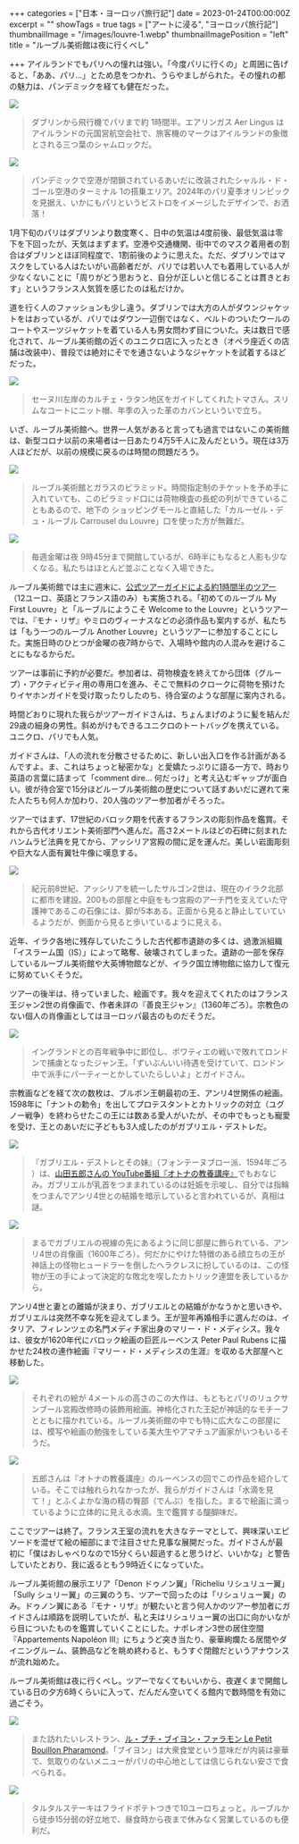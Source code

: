 +++
categories = ["日本・ヨーロッパ旅行記"]
date = 2023-01-24T00:00:00Z
excerpt = ""
showTags = true
tags = ["アートに浸る", "ヨーロッパ旅行記"]
thumbnailImage = "/images/louvre-1.webp"
thumbnailImagePosition = "left"
title = "ルーブル美術館は夜に行くべし"

+++
アイルランドでもパリへの憧れは強い。「今度パリに行くの」と周囲に告げると、「ああ、パリ...」とため息をつかれ、うらやましがられた。その憧れの都の魅力は、パンデミックを経ても健在だった。

<!--more-->

![](/images/aerlingus-2023.webp)

> ダブリンから飛行機でパリまで約 1時間半。エアリンガス Aer Lingus はアイルランドの元国営航空会社で、旅客機のマークはアイルランドの象徴とされる三つ葉のシャムロックだ。

![](/images/cdg-2023.webp)

> パンデミックで空港が閉鎖されているあいだに改装されたシャルル・ド・ゴール空港のターミナル 1の搭乗エリア。2024年のパリ夏季オリンピックを見据え、いかにもパリというビストロをイメージしたデザインで、お洒落！

1月下旬のパリはダブリンより数度寒く、日中の気温は4度前後、最低気温は零下を下回ったが、天気はまずまず。空港や交通機関、街中でのマスク着用者の割合はダブリンとほぼ同程度で、1割前後のように思えた。ただ、ダブリンではマスクをしている人はたいがい高齢者だが、パリでは若い人でも着用している人が少なくないことに「周りがどう思おうと、自分が正しいと信じることは貫きとおす」というフランス人気質を感じたのは私だけか。

道を行く人のファッションも少し違う。ダブリンでは大方の人がダウンジャケットをはおっているが、パリではダウン一辺倒ではなく、ベルトのついたウールのコートやスーツジャケットを着ている人も男女問わず目についた。夫は数日で感化されて、ルーブル美術館の近くのユニクロ店に入ったとき（オペラ座近くの店舗は改装中）、普段では絶対にそでを通さないようなジャケットを試着するほどだった。

![](/images/paris-thomas.webp)

> セーヌ川左岸のカルチェ・ラタン地区をガイドしてくれたトマさん。スリムなコートにニット帽、年季の入った革のカバンといういで立ち。

いざ、ルーブル美術館へ。世界一人気があると言っても過言ではないこの美術館は、新型コロナ以前の来場者は一日あたり4万5千人に及んだという。現在は3万人ほどだが、以前の規模に戻るのは時間の問題だろう。

![](/images/louvre-2.webp)

> ルーブル美術館とガラスのピラミッド。時間指定制のチケットを予め手に入れていても、このピラミッド口には荷物検査の長蛇の列ができていることもあるので、地下の ショッピングモールと直結した「カルーゼル・デュ・ルーブル Carrousel du Louvre」口を使った方が無難だ。

![](/images/louvre-1.webp)

> 毎週金曜は夜 9時45分まで開館しているが、6時半にもなると人影も少なくなる。私たちはほとんど並ぶことなく入場できた。

ルーブル美術館では主に週末に、[公式ツアーガイドによる約1時間半のツアー](https://www.louvre.fr/en/what-s-on/guided-tours)（12ユーロ、英語とフランス語のみ）も実施される。「初めてのルーブル My First Louvre」と「ルーブルにようこそ Welcome to the Louvre」というツアーでは、『モナ・リザ』やミロのヴィーナスなどの必須作品も案内するが、私たちは「もう一つのルーブル Another Louvre」というツアーに参加することにした。実施日時のひとつが金曜の夜7時からで、入場時や館内の人混みを避けることにもなるからだ。

ツアーは事前に予約が必要だ。参加者は、荷物検査を終えてから団体（グループ）・アクティビティ用の専用口を進み、そこで無料のクロークに荷物を預けたりイヤホンガイドを受け取ったりしたのち、待合室のような部屋に案内される。

時間どおりに現れた我らがツアーガイドさんは、ちょんまげのように髪を結んだ29歳の細身の男性。斜めがけもできるユニクロのトートバッグを携えている。ユニクロ、パリでも人気。

ガイドさんは、「人の流れを分散させるために、新しい出入口を作る計画があるんですよ。ま、これはちょっと秘密かな」と愛嬌たっぷりに語る一方で、時おり英語の言葉に詰まって「comment dire… 何だっけ」と考え込むギャップが面白い。彼が待合室で15分ほどルーブル美術館の歴史について話すあいだに遅れて来た人たちも何人か加わり、20人強のツアー参加者がそろった。

ツアーではまず、17世紀のバロック期を代表するフランスの彫刻作品を鑑賞。それから古代オリエント美術部門へ進んだ。高さ2メートルほどの石碑に刻まれたハンムラビ法典を見てから、アッシリア宮殿の間に足を運んだ。美しい岩面彫刻や巨大な人面有翼牡牛像に嘆息する。

![](/images/louvre-3.webp)

> 紀元前8世紀、アッシリアを統一したサルゴン2世は、現在のイラク北部に都市を建設。200もの部屋と中庭をもつ宮殿のアーチ門を支えていた守護神であるこの石像には、脚が5本ある。正面から見ると静止していているようだが、側面から見ると歩いているように見える。

近年、イラク各地に残存していたこうした古代都市遺跡の多くは、過激派組織「イスラーム国（IS）」によって略奪、破壊されてしまった。遺跡の一部を保存しているルーブル美術館や大英博物館などが、イラク国立博物館に協力して復元に努めていくそうだ。

ツアーの後半は、待っていました、絵画です。我々を迎えてくれたのはフランス王ジャン2世の肖像画で、作者未詳の『善良王ジャン』（1360年ごろ）。宗教色のない個人の肖像画としてはヨーロッパ最古のものだそうだ。

![](/images/louvre-6.webp)

> イングランドとの百年戦争中に即位し、ポワティエの戦いで敗れてロンドンで捕虜となったジャン王。「ずいぶんいい待遇を受けていて、ロンドン中で派手にパーティーとかしていたらしいよ」とガイドさん。

宗教画などを経て次の数枚は、ブルボン王朝最初の王、アンリ4世関係の絵画。1598年に「ナントの勅令」を出してプロテスタントとカトリックの対立（ユグノー戦争）を終わらせたこの王には数ある愛人がいたが、その中でもっとも寵愛を受け、王とのあいだに子どもも3人成したのがガブリエル・デストレだ。

![](/images/louvre-7.webp)

> 『ガブリエル・デストレとその妹』（フォンテーヌブロー派、1594年ごろ ）は、[山田五郎さんの YouTube番組『オトナの教養講座』](https://www.riastra.com/2021/11/%E3%83%95%E3%82%A7%E3%83%AB%E3%83%A1%E3%83%BC%E3%83%AB%E3%82%92%E8%8B%B1%E8%AA%9E%E3%81%A7%E8%A8%80%E3%81%86%E3%81%A8.../)でもおなじみ。ガブリエルが乳首をつままれているのは妊娠を示唆し、自分では指輪をつまんでアンリ4世との結婚を暗示していると言われているが、真相は謎。

![](/images/louvre-8.webp)

> まるでガブリエルの視線の先にあるように同じ部屋に飾られている、アンリ4世の肖像画（1600年ごろ）。何だかにやけた特徴のある顔立ちの王が神話上の怪物ヒュードラーを倒したヘラクレスに扮しているのは、この怪物が王の手によって決定的な敗北を喫したカトリック連盟を表しているから。

アンリ4世と妻との離婚が決まり、ガブリエルとの結婚がかなうかと思いきや、ガブリエルは突然不幸な死を迎えてしまう。王が翌年再婚相手に選んだのは、イタリア、フィレンツェの名門メディチ家出身のマリー・ド・メディシス。我々は、彼女が1620年代にバロック絵画の巨匠ルーベンス Peter Paul Rubens に描かせた24枚の連作絵画『マリー・ド・メディシスの生涯』を収める大部屋へと移動した。

![](/images/louvre-4.webp)

> それぞれの絵が 4メートルの高さのこの大作は、もともとパリのリュクサンブール宮殿改修時の装飾用絵画。神格化された王妃が神話的なモチーフとともに描かれている。ルーブル美術館の中でも特に広大なこの部屋には、模写や絵画の勉強をしている美大生やアマチュア画家がいつもいるそうだ。

![](/images/louvre-5.webp)

> 五郎さんは『オトナの教養講座』のルーベンスの回でこの作品を紹介している。そこでは触れられなかったが、我らがガイドさんは「水滴を見て！」とふくよかな海の精の臀部（でんぶ）を指した。まるで絵画に滴っているように立体的に見える水滴。生で鑑賞する醍醐味だ。

ここでツアーは終了。フランス王室の流れを大きなテーマとして、興味深いエピソードを混ぜて絵の細部にまで注目させた見事な展開だった。ガイドさんが最初に「僕はおしゃべりなので15分くらい超過すると思うけど、いいかな」と警告していたとおり、我に返るともう9時近くになっていた。

ルーブル美術館の展示エリア「Denon ドゥノン翼」「Richeliu リシュリュー翼」「Sully シュリー翼」の三翼のうち、ツアーで回ったのは「リシュリュー翼」のみ。ドゥノン翼にある『モナ・リザ』が観たいと言う何人かのツアー参加者にガイドさんは順路を説明していたが、私と夫はリシュリュー翼の出口に向かいながら目についたものを鑑賞していくことにした。ナポレオン3世の居住空間『Appartements Napoléon III』にちょうど突き当たり、豪華絢爛たる居間やダイニングルーム、装飾品などを眺め終わると、もうすぐ閉館だというアナウンスが流れ始めた。

ルーブル美術館は夜に行くべし。ツアーでなくてもいいから、夜遅くまで開館している日の夕方6時くらいに入って、だんだん空いてくる館内で数時間を有効に過ごそう。

![](/images/paris-restaurant_1.webp)

> また訪れたいレストラン、[ル・プチ・ブイヨン・ファラモン Le Petit Bouillon Pharamond](https://www.petitbouillonpharamond.com/accueil)。「ブイヨン」は大衆食堂という意味だが内装は豪華で、気取りのないメニューがパリの中心地としては信じられない安さで食べられる。

![](/images/paris-restaurant_2.webp)

> タルタルステーキはフライドポテトつきで10ユーロちょっと。ルーブルから徒歩15分弱の好立地で、昼食時から夜まで休みなく営業しているのも便利だ。